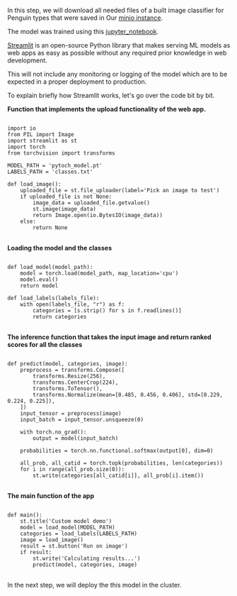 In this step, we will download all needed files of a built image classifier for Penguin types that were saved in Our [minio instance](https://console.share.pads.fim.uni-passau.de).

The model was trained using this [jupyter_notebook](https://github.com/asyaf/fun_mini_projects/blob/master/penguin_classification/transfer_learning_penguin.ipynb). 

[Streamlit](https://streamlit.io/) is an open-source Python library that makes serving ML models as web apps as easy as possible without any required prior knowledge in web development.

This will not include any monitoring or logging of the model which are to be expected in a proper deployment to production.

To explain briefly how Streamlit works, let's go over the code bit by bit.

**Function that implements the upload functionality of the web app.**

<pre>
<code class="language-python">
import io
from PIL import Image
import streamlit as st
import torch
from torchvision import transforms

MODEL_PATH = 'pytoch_model.pt'
LABELS_PATH = 'classes.txt'

def load_image():
    uploaded_file = st.file_uploader(label='Pick an image to test')
    if uploaded_file is not None:
        image_data = uploaded_file.getvalue()
        st.image(image_data)
        return Image.open(io.BytesIO(image_data))
    else:
        return None
</code>
</pre>

**Loading the model and the classes**

<pre>
<code class="language-python">
def load_model(model_path):
    model = torch.load(model_path, map_location='cpu')
    model.eval()
    return model

def load_labels(labels_file):
    with open(labels_file, "r") as f:
        categories = [s.strip() for s in f.readlines()]
        return categories
</code>
</pre>

**The inference function that takes the input image and return ranked scores for all the classes**

<pre>
<code class="language-python">
def predict(model, categories, image):
    preprocess = transforms.Compose([
        transforms.Resize(256),
        transforms.CenterCrop(224),
        transforms.ToTensor(),
        transforms.Normalize(mean=[0.485, 0.456, 0.406], std=[0.229, 0.224, 0.225]),
    ])
    input_tensor = preprocess(image)
    input_batch = input_tensor.unsqueeze(0)

    with torch.no_grad():
        output = model(input_batch)

    probabilities = torch.nn.functional.softmax(output[0], dim=0)

    all_prob, all_catid = torch.topk(probabilities, len(categories))
    for i in range(all_prob.size(0)):
        st.write(categories[all_catid[i]], all_prob[i].item())
</code>
</pre>

**The main function of the app**

<pre>
<code class="language-python">
def main():
    st.title('Custom model demo')
    model = load_model(MODEL_PATH)
    categories = load_labels(LABELS_PATH)
    image = load_image()
    result = st.button('Run on image')
    if result:
        st.write('Calculating results...')
        predict(model, categories, image)
</code>
</pre>

In the next step, we will deploy the this model in the cluster.